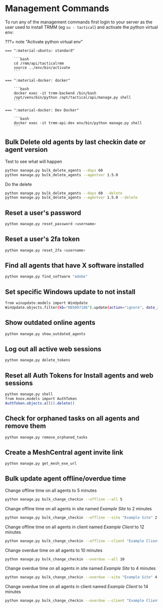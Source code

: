 # Management Commands

To run any of the management commands first login to your server as the user used to install TRMM (eg `su - tactical`) and activate the python virtual env:

???+ note "Activate python virtual env"

    === ":material-ubuntu: standard"

        ```bash
        cd /rmm/api/tacticalrmm
        source ../env/bin/activate
        ```

    === ":material-docker: docker"

        ```bash
        docker exec -it trmm-backend /bin/bash
        /opt/venv/bin/python /opt/tactical/api/manage.py shell
        ```

    === ":material-docker: Dev Docker"

        ```bash
        docker exec -it trmm-api-dev env/bin/python manage.py shell
        ```

## Bulk Delete old agents by last checkin date or agent version

Test to see what will happen

```bash
python manage.py bulk_delete_agents --days 60
python manage.py bulk_delete_agents --agentver 1.5.0
```

Do the delete

```bash
python manage.py bulk_delete_agents --days 60 --delete
python manage.py bulk_delete_agents --agentver 1.5.0 --delete
```

## Reset a user's password

```bash
python manage.py reset_password <username>
```

## Reset a user's 2fa token

```bash
python manage.py reset_2fa <username>
```

## Find all agents that have X software installed

```bash
python manage.py find_software "adobe"
```

## Set specific Windows update to not install

```bash
from winupdate.models import WinUpdate
WinUpdate.objects.filter(kb="KB5007186").update(action="ignore", date_installed=None)
```

## Show outdated online agents

```bash
python manage.py show_outdated_agents
```

## Log out all active web sessions

```bash
python manage.py delete_tokens
```

## Reset all Auth Tokens for Install agents and web sessions

```bash
python manage.py shell
from knox.models import AuthToken
AuthToken.objects.all().delete()
```

## Check for orphaned tasks on all agents and remove them

```bash
python manage.py remove_orphaned_tasks
```

## Create a MeshCentral agent invite link

```bash
python manage.py get_mesh_exe_url
```

## Bulk update agent offline/overdue time

Change offline time on all agents to 5 minutes

```bash
python manage.py bulk_change_checkin --offline --all 5
```

Change offline time on all agents in site named *Example Site* to 2 minutes

```bash
python manage.py bulk_change_checkin --offline --site "Example Site" 2
```

Change offline time on all agents in client named *Example Client* to 12 minutes

```bash
python manage.py bulk_change_checkin --offline --client "Example Client" 12
```

Change overdue time on all agents to 10 minutes

```bash
python manage.py bulk_change_checkin --overdue --all 10
```

Change overdue time on all agents in site named *Example Site* to 4 minutes

```bash
python manage.py bulk_change_checkin --overdue --site "Example Site" 4
```

Change overdue time on all agents in client named *Example Client* to 14 minutes

```bash
python manage.py bulk_change_checkin --overdue --client "Example Client" 14
```
